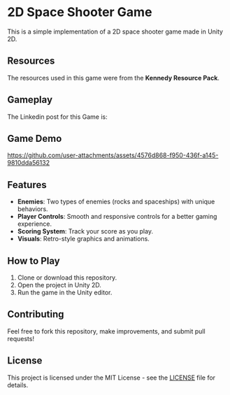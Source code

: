 # 2D Space Shooter Game

This is a simple implementation of a 2D space shooter game made in Unity 2D.

## Resources

The resources used in this game were from the **Kennedy Resource Pack**.

## Gameplay

The Linkedin post for this Game is:
## Game Demo


https://github.com/user-attachments/assets/4576d868-f950-436f-a145-9810dda56132



## Features

- **Enemies**: Two types of enemies (rocks and spaceships) with unique behaviors.
- **Player Controls**: Smooth and responsive controls for a better gaming experience.
- **Scoring System**: Track your score as you play.
- **Visuals**: Retro-style graphics and animations.

## How to Play

1. Clone or download this repository.
2. Open the project in Unity 2D.
3. Run the game in the Unity editor.

## Contributing

Feel free to fork this repository, make improvements, and submit pull requests!

## License

This project is licensed under the MIT License - see the [LICENSE](LICENSE) file for details.
